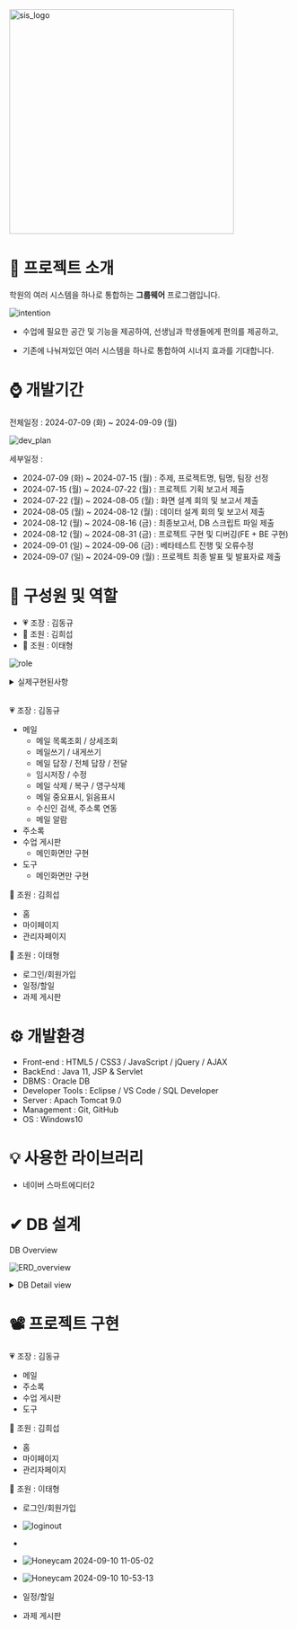 <img src="https://github.com/user-attachments/assets/7297e3be-d422-40e5-9dc4-024cfcef5daf" alt="sis_logo" width="400">


# 📌 프로젝트 소개

학원의 여러 시스템을 하나로 통합하는 <b>그룹웨어</b> 프로그램입니다. 

![intention](https://github.com/user-attachments/assets/b72c6627-fd30-40e6-86ad-fae14c3897ac)

- 수업에 필요한 공간 및 기능을 제공하여, 선생님과 학생들에게 편의를 제공하고,

- 기존에 나눠져있던 여러 시스템을 하나로 통합하여 시너지 효과를 기대합니다.


# ⌚ 개발기간

전체일정 : 2024-07-09 (화) ~ 2024-09-09 (월)

![dev_plan](https://github.com/user-attachments/assets/ab93c65d-6a31-4a27-8311-93916f0396e6)

세부일정 :
- 2024-07-09 (화) ~ 2024-07-15 (월) : 주제, 프로젝트명, 팀명, 팀장 선정
- 2024-07-15 (월) ~ 2024-07-22 (월) : 프로젝트 기획 보고서 제출
- 2024-07-22 (월) ~ 2024-08-05 (월) : 화면 설계 회의 및 보고서 제출
- 2024-08-05 (월) ~ 2024-08-12 (월) : 데이터 설계 회의 및 보고서 제출
- 2024-08-12 (월) ~ 2024-08-16 (금) : 최종보고서, DB 스크립트 파일 제출
- 2024-08-12 (월) ~ 2024-08-31 (금) : 프로젝트 구현 및 디버깅(FE + BE 구현)
- 2024-09-01 (일) ~ 2024-09-06 (금) : 베타테스트 진행 및 오류수정
- 2024-09-07 (일) ~ 2024-09-09 (월) : 프로젝트 최종 발표 및 발표자료 제출


# 🌱 구성원 및 역할

- 💗 조장 : 김동규
- 💛 조원 : 김희섭
- 💙 조원 : 이태형

![role](https://github.com/user-attachments/assets/be4f9d96-f2de-4bc8-9236-95b30fa3315a)

<details>
<summary>실제구현된사항</summary>

![role_real](https://github.com/user-attachments/assets/a450bd31-ce72-493c-a083-ce8fc8dfe4ac)

</details>
<br>

💗 조장 : 김동규

- 메일
    - 메일 목록조회 / 상세조회
    - 메일쓰기 / 내게쓰기
    - 메일  답장 / 전체 답장 / 전달
    - 임시저장 / 수정
    - 메일 삭제 / 복구 / 영구삭제
    - 메일 중요표시, 읽음표시
    - 수신인 검색, 주소록 연동
    - 메일 알람
- 주소록
- 수업 게시판
    - 메인화면만 구현
- 도구
    - 메인화면만 구현

💛 조원 : 김희섭

- 홈
- 마이페이지
- 관리자페이지

💙 조원 : 이태형

- 로그인/회원가입
- 일정/할일
- 과제 게시판



# ⚙ 개발환경

- Front-end : HTML5 / CSS3 / JavaScript / jQuery / AJAX
- BackEnd : Java 11, JSP & Servlet
- DBMS : Oracle DB
- Developer Tools : Eclipse / VS Code / SQL Developer
- Server : Apach Tomcat 9.0
- Management : Git, GitHub
- OS : Windows10


# 💡 사용한 라이브러리

- 네이버 스마트에디터2


# ✔ DB 설계

DB Overview

![ERD_overview](https://github.com/user-attachments/assets/4723f86c-68f7-4c5c-a52f-6d0311a8f30f)


<details>
<summary>DB Detail view</summary>

![ERD_detail](https://github.com/user-attachments/assets/77283b65-e7ff-434f-9d76-62761f8c4609)

</details>




# 📽 프로젝트 구현

💗 조장 : 김동규

- 메일
- 주소록
- 수업 게시판
- 도구

💛 조원 : 김희섭

- 홈
- 마이페이지
- 관리자페이지

💙 조원 : 이태형

- 로그인/회원가입
- ![loginout](https://github.com/user-attachments/assets/2a704fcc-cf5c-40dd-85ac-598bb7b86861)
- 
- ![Honeycam 2024-09-10 11-05-02](https://github.com/user-attachments/assets/5300c36b-5480-4b17-90ed-f743437c04cd)

- ![Honeycam 2024-09-10 10-53-13](https://github.com/user-attachments/assets/2cb75e69-dfb5-4d2d-bebf-b137d3e983d3)
- 일정/할일
- 과제 게시판
